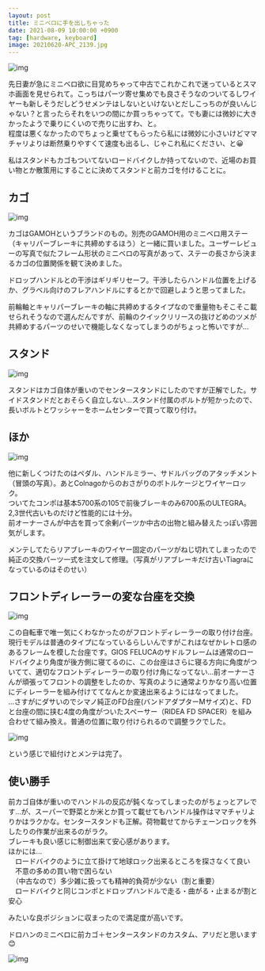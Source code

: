 ```yaml
---
layout: post
title: ミニベロに手を出しちゃった
date: 2021-08-09 10:00:00 +0900
tag: [hardware, keyboard]
image: 20210620-APC_2139.jpg
---
```


![img](/assets/photos/20210620-APC_2139.jpg)  

先日妻が急にミニベロ欲に目覚めちゃって中古でこれかこれで迷っているとスマホ画面を見せられて。こっちはパーツ寄せ集めでも良さそうなのついてるしワイヤーも新しそうだしどうせメンテはしないといけないとだしこっちのが良いんじゃない？と言ったらそれをいつの間にか買っちゃってて。でも妻には微妙に大きかったようで乗りにくいので売りに出すわ、と。  
程度は悪くなかったのでちょっと乗せてもらったら私には微妙に小さいけどママチャリよりは断然乗りやすくて速度も出るし、じゃこれ私にください、と😀  

私はスタンドもカゴもついてないロードバイクしか持ってないので、近場のお買い物とか散策用にすることに決めてスタンドと前カゴを付けることに。  

## カゴ

![img](/assets/photos/20210626-APC_2157.jpg)  

カゴはGAMOHというブランドのもの。別売のGAMOH用のミニベロ用ステー（キャリパーブレーキに共締めするほう）と一緒に買いました。ユーザーレビューの写真で似たフレーム形状のミニベロの写真があって、ステーの長さから決まるカゴの位置関係を観て決めました。  

ドロップハンドルとの干渉はギリギリセーフ。干渉したらハンドル位置を上げるか、グラベル向けのフレアハンドルにするとかで回避しようと思ってました。  

前輪軸とキャリパーブレーキの軸に共締めするタイプなので重量物もそこそこ載せられそうなので選んだんですが、前輪のクイックリリースの抜けどめのツメが共締めするパーツのせいで機能しなくなってしまうのがちょっと怖いですが…  

## スタンド

![img](/assets/photos/20210626-APC_2152.jpg)  

スタンドはカゴ自体が重いのでセンタースタンドにしたのですが正解でした。サイドスタンドだとおそらく自立しない…スタンド付属のボルトが短かったので、長いボルトとワッシャーをホームセンターで買って取り付け。  

## ほか

![img](/assets/photos/20210626-APC_2155.jpg)  

他に新しくつけたのはペダル、ハンドルミラー、サドルバッグのアタッチメント（冒頭の写真）。あとColnagoからのおさがりのボトルケージとワイヤーロック。  
ついてたコンポは基本5700系の105で前後ブレーキのみ6700系のULTEGRA。2,3世代古いものだけど性能的には十分。  
前オーナーさんが中古を買って余剰パーツか中古の出物と組み替えたっぽい雰囲気がします。  

メンテしてたらリアブレーキのワイヤー固定のパーツがねじ切れてしまったので純正の交換パーツ一式を注文して修理。（写真がリアブレーキだけ古いTiagraになっているのはそのせい）  

## フロントディレーラーの変な台座を交換

![img](/assets/photos/20210626-IMG_2421.jpg)  

この自転車で唯一気にくわなかったのがフロントディレーラーの取り付け台座。現行モデルは普通のタイプになっているらしいんですがこれはなぜかレトロ感のあるフレームを模した台座です。GIOS FELUCAのサドルフレームは通常のロードバイクより角度が後方側に寝てるのに、この台座はさらに寝る方向に角度がついてて、適切なフロントディレーラーの取り付け角になってない…前オーナーさんが頑張ってフロントの調整をしたのか、写真のように通常よりかなり高い位置にディレーラーを組み付けててなんとか変速出来るようにはなってました。  
…さすがにダサいのでシマノ純正のFD台座(バンドアダプターMサイズ)と、FDと台座の間に挟む4度の角度がついたスペーサー（RIDEA FD SPACER）を組み合わせて組み換え。普通の位置に取り付けられるので調整ラクでした。  

![img](/assets/photos/20210626-IMG_2423.jpg)  

という感じで組付けとメンテは完了。  

## 使い勝手

前カゴ自体が重いのでハンドルの反応が鈍くなってしまったのがちょっとアレです…が、スーパーで野菜とか米とか買って載せてもハンドル操作はママチャリよりかはラクかな。センタースタンドも正解。荷物載せてからチェーンロックを外したりの作業が出来るのがラク。  
ブレーキも良い感じに制御出来て安心感があります。  
ほかには…  
　ロードバイクのように立て掛けて地球ロック出来るところを探さなくて良い  
　不意の多めの買い物で困らない  
　（中古なので）多少雑に扱っても精神的負荷が少ない（割と重要）  
　ロードバイクと同じコンポとドロップハンドルで走る・曲がる・止まるが割と安心  

みたいな良ポジションに収まったので満足度が高いです。  

ドロハンのミニベロに前カゴ＋センタースタンドのカスタム、アリだと思います😊  

![img](/assets/photos/20210626-APC_2152.jpg)  

